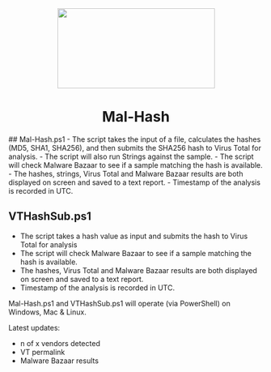 <div align="center">
 <img style="padding:0;vertical-align:bottom;" height="158" width="311" src="BSF.png"/>
 <p>
  <h1>
   Mal-Hash
  </h1>
 </p>

</div>
## Mal-Hash.ps1
- The script takes the input of a file, calculates the hashes (MD5, SHA1, SHA256), and then submits the SHA256 hash to Virus Total for analysis. 
- The script will also run Strings against the sample.
- The script will check Malware Bazaar to see if a sample matching the hash is available.
- The hashes, strings, Virus Total and Malware Bazaar results are both displayed on screen and saved to a text report. 
- Timestamp of the analysis is recorded in UTC. 

## VTHashSub.ps1
- The script takes a hash value as input and submits the hash to Virus Total for analysis
- The script will check Malware Bazaar to see if a sample matching the hash is available.
- The hashes, Virus Total and Malware Bazaar results are both displayed on screen and saved to a text report. 
- Timestamp of the analysis is recorded in UTC. 

Mal-Hash.ps1 and VTHashSub.ps1 will operate (via PowerShell) on Windows, Mac & Linux.

Latest updates: 
- n of x vendors detected
- VT permalink
- Malware Bazaar results

